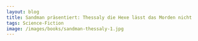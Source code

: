 ```yaml
---
layout: blog
title: Sandman präsentiert: Thessaly die Hexe lässt das Morden nicht
tags: Science-Fiction
image: /images/books/sandman-thessaly-1.jpg
---
```

